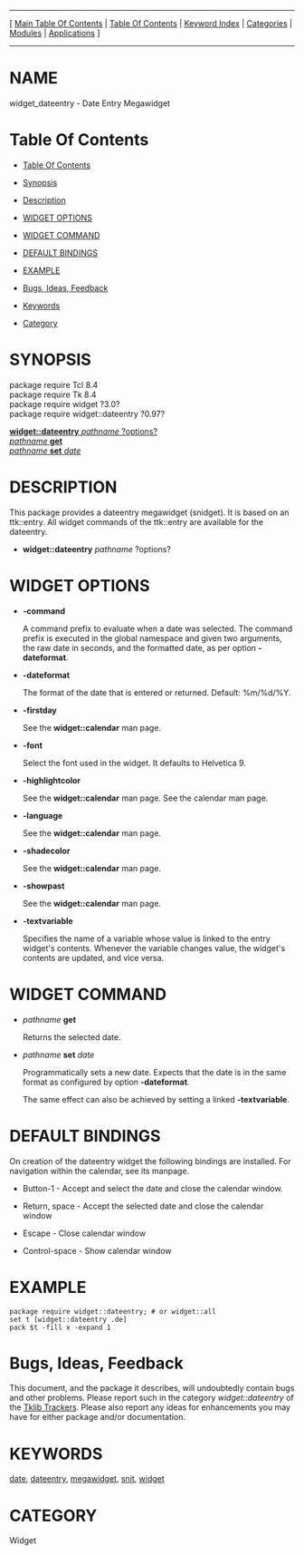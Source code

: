 
[//000000001]: # (widget\_dateentry \- Various megawidgets)
[//000000002]: # (Generated from file 'widget\_dateentry\.man' by tcllib/doctools with format 'markdown')
[//000000003]: # (widget\_dateentry\(n\) 0\.97 tklib "Various megawidgets")

<hr> [ <a href="../../../../toc.md">Main Table Of Contents</a> &#124; <a
href="../../../toc.md">Table Of Contents</a> &#124; <a
href="../../../../index.md">Keyword Index</a> &#124; <a
href="../../../../toc0.md">Categories</a> &#124; <a
href="../../../../toc1.md">Modules</a> &#124; <a
href="../../../../toc2.md">Applications</a> ] <hr>

# NAME

widget\_dateentry \- Date Entry Megawidget

# <a name='toc'></a>Table Of Contents

  - [Table Of Contents](#toc)

  - [Synopsis](#synopsis)

  - [Description](#section1)

  - [WIDGET OPTIONS](#section2)

  - [WIDGET COMMAND](#section3)

  - [DEFAULT BINDINGS](#section4)

  - [EXAMPLE](#section5)

  - [Bugs, Ideas, Feedback](#section6)

  - [Keywords](#keywords)

  - [Category](#category)

# <a name='synopsis'></a>SYNOPSIS

package require Tcl 8\.4  
package require Tk 8\.4  
package require widget ?3\.0?  
package require widget::dateentry ?0\.97?  

[__widget::dateentry__ *pathname* ?options?](#1)  
[*pathname* __get__](#2)  
[*pathname* __set__ *date*](#3)  

# <a name='description'></a>DESCRIPTION

This package provides a dateentry megawidget \(snidget\)\. It is based on an
ttk::entry\. All widget commands of the ttk::entry are available for the
dateentry\.

  - <a name='1'></a>__widget::dateentry__ *pathname* ?options?

# <a name='section2'></a>WIDGET OPTIONS

  - __\-command__

    A command prefix to evaluate when a date was selected\. The command prefix is
    executed in the global namespace and given two arguments, the raw date in
    seconds, and the formatted date, as per option __\-dateformat__\.

  - __\-dateformat__

    The format of the date that is entered or returned\. Default: %m/%d/%Y\.

  - __\-firstday__

    See the __widget::calendar__ man page\.

  - __\-font__

    Select the font used in the widget\. It defaults to Helvetica 9\.

  - __\-highlightcolor__

    See the __widget::calendar__ man page\. See the calendar man page\.

  - __\-language__

    See the __widget::calendar__ man page\.

  - __\-shadecolor__

    See the __widget::calendar__ man page\.

  - __\-showpast__

    See the __widget::calendar__ man page\.

  - __\-textvariable__

    Specifies the name of a variable whose value is linked to the entry widget's
    contents\. Whenever the variable changes value, the widget's contents are
    updated, and vice versa\.

# <a name='section3'></a>WIDGET COMMAND

  - <a name='2'></a>*pathname* __get__

    Returns the selected date\.

  - <a name='3'></a>*pathname* __set__ *date*

    Programmatically sets a new date\. Expects that the date is in the same
    format as configured by option __\-dateformat__\.

    The same effect can also be achieved by setting a linked
    __\-textvariable__\.

# <a name='section4'></a>DEFAULT BINDINGS

On creation of the dateentry widget the following bindings are installed\. For
navigation within the calendar, see its manpage\.

  - Button\-1 \- Accept and select the date and close the calendar window\.

  - Return, space \- Accept the selected date and close the calendar window

  - Escape \- Close calendar window

  - Control\-space \- Show calendar window

# <a name='section5'></a>EXAMPLE

    package require widget::dateentry; # or widget::all
    set t [widget::dateentry .de]
    pack $t -fill x -expand 1

# <a name='section6'></a>Bugs, Ideas, Feedback

This document, and the package it describes, will undoubtedly contain bugs and
other problems\. Please report such in the category *widget::dateentry* of the
[Tklib Trackers](http://core\.tcl\.tk/tklib/reportlist)\. Please also report
any ideas for enhancements you may have for either package and/or documentation\.

# <a name='keywords'></a>KEYWORDS

[date](\.\./\.\./\.\./\.\./index\.md\#date),
[dateentry](\.\./\.\./\.\./\.\./index\.md\#dateentry),
[megawidget](\.\./\.\./\.\./\.\./index\.md\#megawidget),
[snit](\.\./\.\./\.\./\.\./index\.md\#snit), [widget](\.\./\.\./\.\./\.\./index\.md\#widget)

# <a name='category'></a>CATEGORY

Widget
